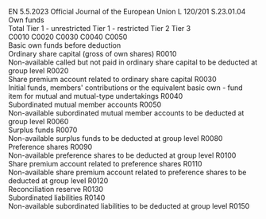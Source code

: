 EN  5.5.2023 Official Journal of the European Union L 120/201
 S.23.01.04  
Own funds  
Total  Tier 1 - 
unrestricted  Tier 1 - 
restricted  Tier 2  Tier 3  
C0010  C0020  C0030  C0040  C0050  
Basic own funds before deduction  
Ordinary share capital (gross of own shares)  R0010  
Non-available called but not paid in ordinary share capital to be deducted at group level  R0020  
Share premium account related to ordinary share capital  R0030  
Initial funds, members' contributions or the equivalent basic own - fund item for mutual and 
mutual-type undertakings  R0040  
Subordinated mutual member accounts  R0050  
Non-available subordinated mutual member accounts to be deducted at group level  R0060  
Surplus funds  R0070  
Non-available surplus funds to be deducted at group level  R0080  
Preference shares  R0090  
Non-available preference shares to be deducted at group level  R0100  
Share premium account related to preference shares  R0110  
Non-available share premium account related to preference shares to be deducted at group 
level  R0120  
Reconciliation reserve  R0130  
Subordinated liabilities  R0140  
Non-available subordinated liabilities to be deducted at group level  R0150